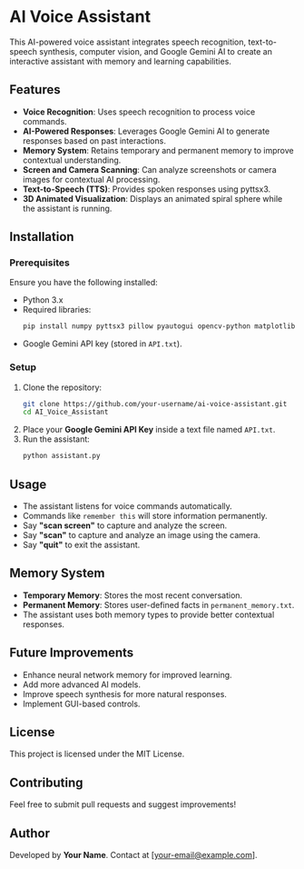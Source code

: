 # AI Voice Assistant

This AI-powered voice assistant integrates speech recognition, text-to-speech synthesis, computer vision, and Google Gemini AI to create an interactive assistant with memory and learning capabilities.

## Features
- **Voice Recognition**: Uses speech recognition to process voice commands.
- **AI-Powered Responses**: Leverages Google Gemini AI to generate responses based on past interactions.
- **Memory System**: Retains temporary and permanent memory to improve contextual understanding.
- **Screen and Camera Scanning**: Can analyze screenshots or camera images for contextual AI processing.
- **Text-to-Speech (TTS)**: Provides spoken responses using pyttsx3.
- **3D Animated Visualization**: Displays an animated spiral sphere while the assistant is running.

## Installation
### Prerequisites
Ensure you have the following installed:
- Python 3.x
- Required libraries:
  ```sh
  pip install numpy pyttsx3 pillow pyautogui opencv-python matplotlib speechrecognition google-generativeai
  ```
- Google Gemini API key (stored in `API.txt`).

### Setup
1. Clone the repository:
   ```sh
   git clone https://github.com/your-username/ai-voice-assistant.git
   cd AI_Voice_Assistant
   ```
2. Place your **Google Gemini API Key** inside a text file named `API.txt`.
3. Run the assistant:
   ```sh
   python assistant.py
   ```

## Usage
- The assistant listens for voice commands automatically.
- Commands like `remember this` will store information permanently.
- Say **"scan screen"** to capture and analyze the screen.
- Say **"scan"** to capture and analyze an image using the camera.
- Say **"quit"** to exit the assistant.

## Memory System
- **Temporary Memory**: Stores the most recent conversation.
- **Permanent Memory**: Stores user-defined facts in `permanent_memory.txt`.
- The assistant uses both memory types to provide better contextual responses.

## Future Improvements
- Enhance neural network memory for improved learning.
- Add more advanced AI models.
- Improve speech synthesis for more natural responses.
- Implement GUI-based controls.

## License
This project is licensed under the MIT License.

## Contributing
Feel free to submit pull requests and suggest improvements!

## Author
Developed by **Your Name**. Contact at [your-email@example.com].

